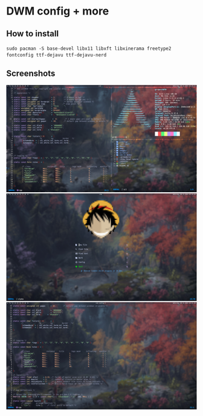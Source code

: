 # DWM config + more

## How to install


`sudo pacman -S base-devel libx11 libxft libxinerama freetype2 fontconfig ttf-dejavu ttf-dejavu-nerd `


## Screenshots
 ![Screenshot](https://raw.githubusercontent.com/DjejDjej/dotfiles/refs/heads/main/images/terminals.png)
 ![Screenshot](https://raw.githubusercontent.com/DjejDjej/dotfiles/refs/heads/main/images/vim.png)
 ![Screenshot](https://raw.githubusercontent.com/DjejDjej/dotfiles/refs/heads/main/images/vimopen.png)


